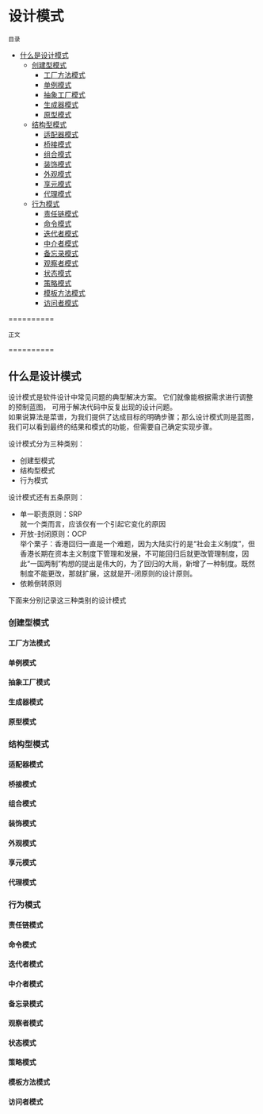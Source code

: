 # 设计模式  <!-- omit in toc -->
    目录
- [什么是设计模式](#什么是设计模式)
  - [创建型模式](#创建型模式)
    - [工厂方法模式](#工厂方法模式)
    - [单例模式](#单例模式)
    - [抽象工厂模式](#抽象工厂模式)
    - [生成器模式](#生成器模式)
    - [原型模式](#原型模式)
  - [结构型模式](#结构型模式)
    - [适配器模式](#适配器模式)
    - [桥接模式](#桥接模式)
    - [组合模式](#组合模式)
    - [装饰模式](#装饰模式)
    - [外观模式](#外观模式)
    - [享元模式](#享元模式)
    - [代理模式](#代理模式)
  - [行为模式](#行为模式)
    - [责任链模式](#责任链模式)
    - [命令模式](#命令模式)
    - [迭代者模式](#迭代者模式)
    - [中介者模式](#中介者模式)
    - [备忘录模式](#备忘录模式)
    - [观察者模式](#观察者模式)
    - [状态模式](#状态模式)
    - [策略模式](#策略模式)
    - [模板方法模式](#模板方法模式)
    - [访问者模式](#访问者模式)

==========

    正文

==========
## 什么是设计模式
设计模式是软件设计中常见问题的典型解决方案。 它们就像能根据需求进行调整的预制蓝图， 可用于解决代码中反复出现的设计问题。  
如果说算法是菜谱，为我们提供了达成目标的明确步骤；那么设计模式则是蓝图，我们可以看到最终的结果和模式的功能，但需要自己确定实现步骤。  

设计模式分为三种类别：
- 创建型模式
- 结构型模式
- 行为模式
  
设计模式还有五条原则：
- 单一职责原则：SRP  
就一个类而言，应该仅有一个引起它变化的原因
- 开放-封闭原则：OCP  
举个栗子：香港回归一直是一个难题，因为大陆实行的是“社会主义制度”，但香港长期在资本主义制度下管理和发展，不可能回归后就更改管理制度，因此“一国两制”构想的提出是伟大的，为了回归的大局，新增了一种制度。既然制度不能更改，那就扩展，这就是开-闭原则的设计原则。
- 依赖倒转原则

下面来分别记录这三种类别的设计模式
### 创建型模式
#### 工厂方法模式

#### 单例模式
#### 抽象工厂模式
#### 生成器模式
#### 原型模式

### 结构型模式
#### 适配器模式
#### 桥接模式
#### 组合模式
#### 装饰模式
#### 外观模式
#### 享元模式
#### 代理模式

### 行为模式
#### 责任链模式
#### 命令模式
#### 迭代者模式
#### 中介者模式
#### 备忘录模式
#### 观察者模式
#### 状态模式
#### 策略模式


#### 模板方法模式
#### 访问者模式
